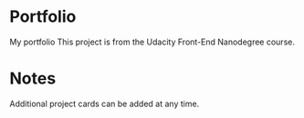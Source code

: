 # Portfolio
My portfolio
This project is from the Udacity Front-End Nanodegree course.

# Notes
Additional project cards can be added at any time.
